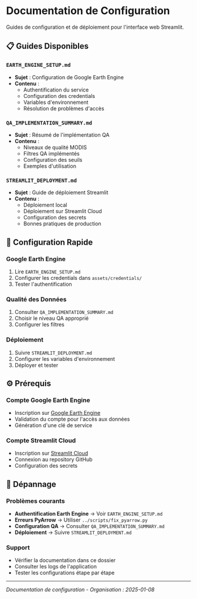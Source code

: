 # Documentation de Configuration

Guides de configuration et de déploiement pour l'interface web Streamlit.

## 📋 **Guides Disponibles**

### **`EARTH_ENGINE_SETUP.md`**
- **Sujet** : Configuration de Google Earth Engine
- **Contenu** : 
  - Authentification du service
  - Configuration des credentials
  - Variables d'environnement
  - Résolution de problèmes d'accès

### **`QA_IMPLEMENTATION_SUMMARY.md`**
- **Sujet** : Résumé de l'implémentation QA
- **Contenu** :
  - Niveaux de qualité MODIS
  - Filtres QA implémentés
  - Configuration des seuils
  - Exemples d'utilisation

### **`STREAMLIT_DEPLOYMENT.md`**
- **Sujet** : Guide de déploiement Streamlit
- **Contenu** :
  - Déploiement local
  - Déploiement sur Streamlit Cloud
  - Configuration des secrets
  - Bonnes pratiques de production

## 🚀 **Configuration Rapide**

### **Google Earth Engine**
1. Lire `EARTH_ENGINE_SETUP.md`
2. Configurer les credentials dans `assets/credentials/`
3. Tester l'authentification

### **Qualité des Données**
1. Consulter `QA_IMPLEMENTATION_SUMMARY.md`
2. Choisir le niveau QA approprié
3. Configurer les filtres

### **Déploiement**
1. Suivre `STREAMLIT_DEPLOYMENT.md`
2. Configurer les variables d'environnement
3. Déployer et tester

## ⚙️ **Prérequis**

### **Compte Google Earth Engine**
- Inscription sur [Google Earth Engine](https://earthengine.google.com/)
- Validation du compte pour l'accès aux données
- Génération d'une clé de service

### **Compte Streamlit Cloud**
- Inscription sur [Streamlit Cloud](https://share.streamlit.io/)
- Connexion au repository GitHub
- Configuration des secrets

## 🔧 **Dépannage**

### **Problèmes courants**
- **Authentification Earth Engine** → Voir `EARTH_ENGINE_SETUP.md`
- **Erreurs PyArrow** → Utiliser `../scripts/fix_pyarrow.py`
- **Configuration QA** → Consulter `QA_IMPLEMENTATION_SUMMARY.md`
- **Déploiement** → Suivre `STREAMLIT_DEPLOYMENT.md`

### **Support**
- Vérifier la documentation dans ce dossier
- Consulter les logs de l'application
- Tester les configurations étape par étape

---
*Documentation de configuration - Organisation : 2025-01-08*